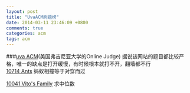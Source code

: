 ```yaml
---
layout: post
title: "UvaACM刷题榜"
date: 2014-03-11 23:46:09 +0800
comments: true
categories: acm
tags: acm
---
```


###[uva ACM](http://uva.onlinejudge.org/)(美国弗吉尼亚大学的Online Judge)
据说该网站的题目都比较严格，唯一的缺点是打开缓慢，有时候根本就打不开，翻墙都不行  
[10714 Ants](http://uva.onlinejudge.org/index.php?option=com_onlinejudge&Itemid=8&page=show_problem&problem=1655) 蚂蚁相撞等于对穿而过  
<!--more-->
[10041 Vito's Family](http://uva.onlinejudge.org/index.php?option=com_onlinejudge&Itemid=8&page=show_problem&problem=982) 求中位数